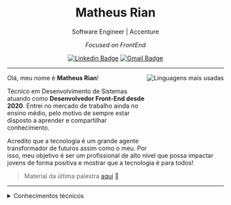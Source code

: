 <h1 align="center"> Matheus Rian </h1>

<div align="center">
Software Engineer | Accenture 
    
*Focused on FrontEnd*
 
 [![Linkedin Badge](https://img.shields.io/badge/-Matheus_Rian-1A2734?style=flat-square&logo=Linkedin&logoColor=white&link=https://www.linkedin.com/in/matheus-riann/)](https://www.linkedin.com/in/matheus-riann/) 
 [![Gmail Badge](https://img.shields.io/badge/-souzamatheusrian@gmail.com-1A2734?style=flat-square&logo=Gmail&logoColor=white&link=mailto:souzamatheusrian@gmail.com)](mailto:souzamatheusrian@gmail.com)
</div>

---

<div align="right">
     <a href="https://github.com/Matheus-Rian">
        <img height="180em" src="https://gh-readme-matheusrian.vercel.app/api/top-langs/?username=Matheus-Rian&hide=html&layout=compact&&show_icons=true&line_height=27&count_private=true&theme=radical"
        alt="Linguagens mais usadas" align="right">
    </a>
</div>


Olá, meu nome é **Matheus Rian**!

Técnico em Desenvolvimento de Sistemas atuando como **Desenvolvedor Front-End desde 2020**. Entrei no mercado de trabalho ainda no ensino médio, pelo motivo de sempre estar disposto a aprender e compartilhar conhecimento.

Acredito que a tecnologia é um grande agente transformador de futuros assim como o meu. Por isso, meu objetivo é ser um profissional de alto nível que possa impactar jovens de forma positiva e mostrar que a tecnologia é para todos!

> Material da última palestra [aqui](https://lnkd.in/dbCQ4pCr) 📄

---
<details>
<summary>
  Conhecimentos técnicos
</summary>

</br>

🔥 **Tecnologias em Foco:**
  
  ![JavaScript](https://img.shields.io/badge/-JavaScript-F7B93E?style=flat-square&logo=javascript&logoColor=fff)
  ![TypeScript](https://img.shields.io/badge/-TypeScript-3178C6?style=flat-square&logo=typescript&logoColor=fff)
  ![React](https://img.shields.io/badge/-React.js-45b8d8?style=flat-square&logo=react&logoColor=white)
  ![Next.js](https://img.shields.io/badge/-Next.js-0D1117?style=flat-square&logo=next.js&logoColor=white)
  ![Testing Library](https://img.shields.io/badge/-Testing%20Library-ED4D53?style=flat-square&logo=testing-library&logoColor=white)
  ![Jest](https://img.shields.io/badge/-Jest-99435B?style=flat-square&logo=jest&logoColor=white)
  ![Cypress](https://img.shields.io/badge/-Cypress-1A2734?style=flat-square&logo=cypress&logoColor=white)
  ![SASS](https://img.shields.io/badge/-SASS-C76494?style=flat-square&logo=sass&logoColor=white)
  ![Styled Components](https://img.shields.io/badge/-Styled_Components-db7092?style=flat-square&logo=styled-components&logoColor=white)

 
---

🛠 **As tecnologias do meu conhecimento geral são:**

  ![React Native](https://img.shields.io/badge/-React%20Native-45b8d8?style=flat-square&logo=react&logoColor=white)
  ![Angular](https://img.shields.io/badge/-Angular-BD002E?style=flat-square&logo=angular&logoColor=white)
  ![RxJS](https://img.shields.io/badge/rxjs-%23B7178C.svg?style=flat-square&logo=reactivex&logoColor=white)
  ![Jasmine](https://img.shields.io/badge/-Jasmine-8A4182?style=flat-square&logo=jasmine&logoColor=white)
  ![Ionic](https://img.shields.io/badge/-Ionic-84AAF7?style=flat-square&logo=ionic&logoColor=white)
  ![Flutter](https://img.shields.io/badge/-Flutter-075B9A?style=flat-square&logo=flutter&logoColor=white)
  ![Dart](https://img.shields.io/badge/-Dart-2BB7F6?style=flat-square&logo=dart&logoColor=white)
  ![Python](https://img.shields.io/badge/-Python-1d4ed8?style=flat-square&logo=python&logoColor=white)
  ![HTML5](https://img.shields.io/badge/-HTML5-E34F26?style=flat-square&logo=html5&logoColor=white)
  ![CSS3](https://img.shields.io/badge/-CSS3-549FDE?style=flat-square&logo=css3&logoColor=white)
  ![Git](https://img.shields.io/badge/-Git-F05032?style=flat-square&logo=git&logoColor=white)
  ![Figma](https://img.shields.io/badge/-Figma-F46255?style=flat-square&logo=figma&logoColor=white)
  ![Bootstrap](https://img.shields.io/badge/-Bootstrap-533B78?style=flat-square&logo=bootstrap&logoColor=white)
  
  
  ![AWS](assets/aws-certified-cloud-practitioner.png)
  
---
  
*Conhecimentos gerais e príncipios:*

<!-- - Test-Driven Design; -->
- DRY, KISS, YAGNI, Clean Code e SOLID;
- Design Patterns;
- Eslint, prettier e editorconfig;

</details>
